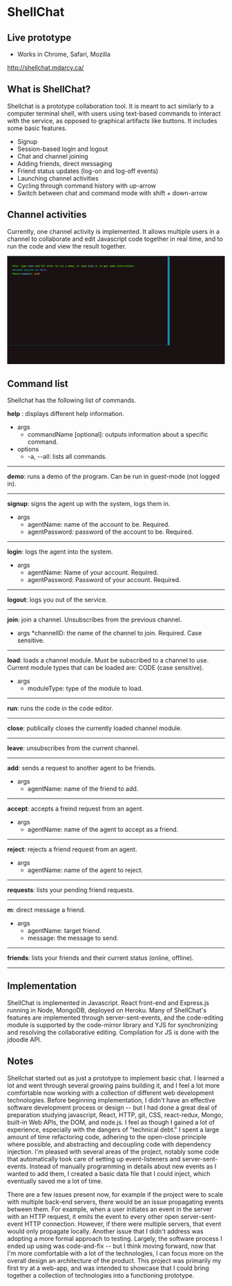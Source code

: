 # ShellChat

## Live prototype

* Works in Chrome, Safari, Mozilla

http://shellchat.mdarcy.ca/

## What is ShellChat?

Shellchat is a prototype collaboration tool. It is meant to act similarly to a computer terminal shell, with users using 
text-based commands to interact with the service, as opposed to graphical artifacts like buttons. It includes some basic features.

* Signup
* Session-based login and logout
* Chat and channel joining 
* Adding friends, direct messaging
* Friend status updates (log-on and log-off events)
* Launching channel activities
* Cycling through command history with up-arrow
* Switch between chat and command mode with shift + down-arrow

## Channel activities

Currently, one channel activity is implemented. It allows multiple users in a channel to collaborate and edit Javascript code together
in real time, and to run the code and view the result together. 

![alt text](https://github.com/MasonDarcy/ShellChat/blob/main/animated_module.gif "Code editor screenshot")

## Command list

Shellchat has the following list of commands.

 __help__ : displays different help information.
* args
	* commandName [optional]: outputs information about a specific command.
* options
	* -a, --all: lists all commands.
	
---

__demo__: runs a demo of the program. Can be run in guest-mode (not logged in).
	
---

__signup__: signs the agent up with the system, logs them in.
* args
	* agentName: name of the account to be. Required.
	* agentPassword: password of the account to be. Required.

---

__login__: logs the agent into the system.
* args
	* agentName: Name of your account. Required.
	* agentPassword: Password of your account. Required.

---

__logout__: logs you out of the service.

---

__join__: join a channel. Unsubscribes from the previous channel.
* args
	*channelID: the name of the channel to join. Required. Case sensitive.

---

__load__: loads a channel module. Must be subscribed to a channel to use. Current module types that can be loaded are: CODE (case sensitive).
* args	
	* moduleType: type of the module to load.

---

__run__: runs the code in the code editor. 

---

__close__: publically closes the currently loaded channel module.

---

__leave__: unsubscribes from the current channel.

---

__add__: sends a request to another agent to be friends.
* args
	* agentName: name of the friend to add.

---

__accept__: accepts a freind request from an agent.
* args	
	* agentName: name of the agent to accept as a friend.

---

__reject__: rejects a friend request from an agent.
* args
	* agentName: name of the agent to reject.

---

__requests__: lists your pending friend requests.

---

__m__: direct message a friend.
* args
	* agentName: target friend.
	* message: the message to send.

---

__friends__: lists your friends and their current status (online, offline).

---

## Implementation

ShellChat is implemented in Javascript. React front-end and Express.js running in Node, MongoDB, deployed on Heroku.
Many of ShellChat's features are implemented through server-sent-events, and the code-editing module is supported by 
the code-mirror library and YJS for synchronizing and resolving the collaborative editing. Compilation for JS is done with the 
jdoodle API.

## Notes

Shellchat started out as just a prototype to implement basic chat. I learned a lot and went through several growing pains building it,
and I feel a lot more comfortable now working with a collection of different web development technologies. Before beginning implementation,
I didn't have an effective software development process or design -- but I had done a great deal of preparation studying javascript, React, HTTP, 
git, CSS, react-redux, Mongo, built-in Web APIs, the DOM,  and node.js. I feel as though I gained a lot of experience, especially with the dangers of "technical debt." 
I spent a large amount of time refactoring code, adhering to the open-close principle where possible, 
and abstracting and decoupling code with dependency injection. I'm pleased with several areas of the project, notably some code that automatically took care of setting up 
event-listeners and server-sent-events. Instead of manually programming in details about new events as I wanted to add them, I created a basic data file that I could inject, which eventually saved me a lot of time.


There are a few issues present now, for example if the project were to
scale with multiple back-end servers, there would be an issue propagating events between them. For example, when a user initiates an event in the server with an HTTP request,
it emits the event to every other open server-sent-event HTTP connection. However, if there were multiple servers, that event would only propagate locally. Another issue
that I didn't address was adopting a more formal approach to testing. Largely, the software process I ended up using was code-and-fix -- but I think moving forward, now that I'm 
more comfortable with a lot of the technologies, I can focus more on the overall design an architecture of the product. This project was primarily my first try at a web-app, and
was intended to showcase that I could bring together a collection of technologies into a functioning prototype.
